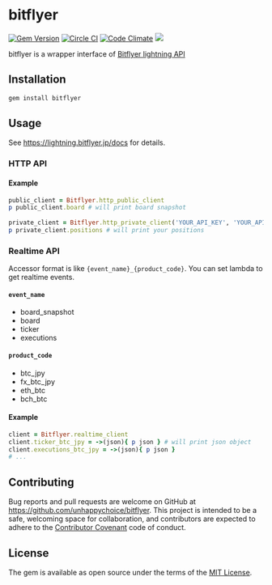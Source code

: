 # bitflyer
[![Gem Version](https://badge.fury.io/rb/bitflyer.svg)](https://badge.fury.io/rb/bitflyer)
[![Circle CI](https://circleci.com/gh/unhappychoice/bitflyer.svg?style=shield)](https://circleci.com/gh/unhappychoice/bitflyer)
[![Code Climate](https://codeclimate.com/github/unhappychoice/bitflyer/badges/gpa.svg)](https://codeclimate.com/github/unhappychoice/bitflyer)
![](http://ruby-gem-downloads-badge.herokuapp.com/bitflyer?type=total)

bitflyer is a wrapper interface of [Bitflyer lightning API](https://lightning.bitflyer.jp/docs)  

## Installation

```sh
gem install bitflyer
```

## Usage

See https://lightning.bitflyer.jp/docs for details.

### HTTP API

#### Example

```ruby 
public_client = Bitflyer.http_public_client
p public_client.board # will print board snapshot
 
private_client = Bitflyer.http_private_client('YOUR_API_KEY', 'YOUR_API_SECRET')
p private_client.positions # will print your positions
```

### Realtime API

Accessor format is like `{event_name}_{product_code}`.
You can set lambda to get realtime events.

#### `event_name`
- board_snapshot
- board
- ticker
- executions

#### `product_code`
- btc_jpy
- fx_btc_jpy
- eth_btc
- bch_btc

#### Example

```ruby
client = Bitflyer.realtime_client
client.ticker_btc_jpy = ->(json){ p json } # will print json object 
client.executions_btc_jpy = ->(json){ p json }
# ... 
```

## Contributing

Bug reports and pull requests are welcome on GitHub at https://github.com/unhappychoice/bitflyer. This project is intended to be a safe, welcoming space for collaboration, and contributors are expected to adhere to the [Contributor Covenant](http://contributor-covenant.org) code of conduct.


## License

The gem is available as open source under the terms of the [MIT License](http://opensource.org/licenses/MIT).

